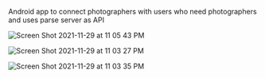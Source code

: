 Android app to connect photographers with users who need photographers and uses parse server as API





![Screen Shot 2021-11-29 at 11 05 43 PM](https://user-images.githubusercontent.com/32387597/143901856-724a01e6-6e90-46fa-bc79-aa93992eea08.png)


![Screen Shot 2021-11-29 at 11 03 27 PM](https://user-images.githubusercontent.com/32387597/143901960-9a8b801f-ba81-41b9-857e-a0a9934a8417.png)



![Screen Shot 2021-11-29 at 11 03 35 PM](https://user-images.githubusercontent.com/32387597/143902009-225d4efb-058f-4417-9d9c-74fdb6111056.png)


